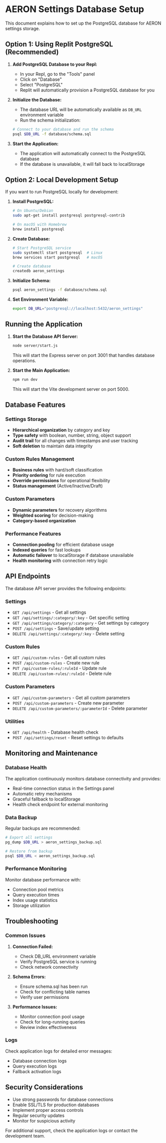 
# AERON Settings Database Setup

This document explains how to set up the PostgreSQL database for AERON settings storage.

## Option 1: Using Replit PostgreSQL (Recommended)

1. **Add PostgreSQL Database to your Repl:**
   - In your Repl, go to the "Tools" panel
   - Click on "Database" 
   - Select "PostgreSQL"
   - Replit will automatically provision a PostgreSQL database for you

2. **Initialize the Database:**
   - The database URL will be automatically available as `DB_URL` environment variable
   - Run the schema initialization:
   ```bash
   # Connect to your database and run the schema
   psql $DB_URL -f database/schema.sql
   ```

3. **Start the Application:**
   - The application will automatically connect to the PostgreSQL database
   - If the database is unavailable, it will fall back to localStorage

## Option 2: Local Development Setup

If you want to run PostgreSQL locally for development:

1. **Install PostgreSQL:**
   ```bash
   # On Ubuntu/Debian
   sudo apt-get install postgresql postgresql-contrib
   
   # On macOS with Homebrew
   brew install postgresql
   ```

2. **Create Database:**
   ```bash
   # Start PostgreSQL service
   sudo systemctl start postgresql  # Linux
   brew services start postgresql   # macOS
   
   # Create database
   createdb aeron_settings
   ```

3. **Initialize Schema:**
   ```bash
   psql aeron_settings -f database/schema.sql
   ```

4. **Set Environment Variable:**
   ```bash
   export DB_URL="postgresql://localhost:5432/aeron_settings"
   ```

## Running the Application

1. **Start the Database API Server:**
   ```bash
   node server/start.js
   ```
   This will start the Express server on port 3001 that handles database operations.

2. **Start the Main Application:**
   ```bash
   npm run dev
   ```
   This will start the Vite development server on port 5000.

## Database Features

### Settings Storage
- **Hierarchical organization** by category and key
- **Type safety** with boolean, number, string, object support
- **Audit trail** for all changes with timestamps and user tracking
- **Soft deletion** to maintain data integrity

### Custom Rules Management
- **Business rules** with hard/soft classification
- **Priority ordering** for rule execution
- **Override permissions** for operational flexibility
- **Status management** (Active/Inactive/Draft)

### Custom Parameters
- **Dynamic parameters** for recovery algorithms
- **Weighted scoring** for decision-making
- **Category-based organization**

### Performance Features
- **Connection pooling** for efficient database usage
- **Indexed queries** for fast lookups
- **Automatic failover** to localStorage if database unavailable
- **Health monitoring** with connection retry logic

## API Endpoints

The database API server provides the following endpoints:

### Settings
- `GET /api/settings` - Get all settings
- `GET /api/settings/:category/:key` - Get specific setting
- `GET /api/settings/category/:category` - Get settings by category
- `POST /api/settings` - Save/update setting
- `DELETE /api/settings/:category/:key` - Delete setting

### Custom Rules
- `GET /api/custom-rules` - Get all custom rules
- `POST /api/custom-rules` - Create new rule
- `PUT /api/custom-rules/:ruleId` - Update rule
- `DELETE /api/custom-rules/:ruleId` - Delete rule

### Custom Parameters
- `GET /api/custom-parameters` - Get all custom parameters
- `POST /api/custom-parameters` - Create new parameter
- `DELETE /api/custom-parameters/:parameterId` - Delete parameter

### Utilities
- `GET /api/health` - Database health check
- `POST /api/settings/reset` - Reset settings to defaults

## Monitoring and Maintenance

### Database Health
The application continuously monitors database connectivity and provides:
- Real-time connection status in the Settings panel
- Automatic retry mechanisms
- Graceful fallback to localStorage
- Health check endpoint for external monitoring

### Data Backup
Regular backups are recommended:
```bash
# Export all settings
pg_dump $DB_URL > aeron_settings_backup.sql

# Restore from backup
psql $DB_URL < aeron_settings_backup.sql
```

### Performance Monitoring
Monitor database performance with:
- Connection pool metrics
- Query execution times
- Index usage statistics
- Storage utilization

## Troubleshooting

### Common Issues

1. **Connection Failed:**
   - Check DB_URL environment variable
   - Verify PostgreSQL service is running
   - Check network connectivity

2. **Schema Errors:**
   - Ensure schema.sql has been run
   - Check for conflicting table names
   - Verify user permissions

3. **Performance Issues:**
   - Monitor connection pool usage
   - Check for long-running queries
   - Review index effectiveness

### Logs
Check application logs for detailed error messages:
- Database connection logs
- Query execution logs
- Fallback activation logs

## Security Considerations

- Use strong passwords for database connections
- Enable SSL/TLS for production databases
- Implement proper access controls
- Regular security updates
- Monitor for suspicious activity

For additional support, check the application logs or contact the development team.

